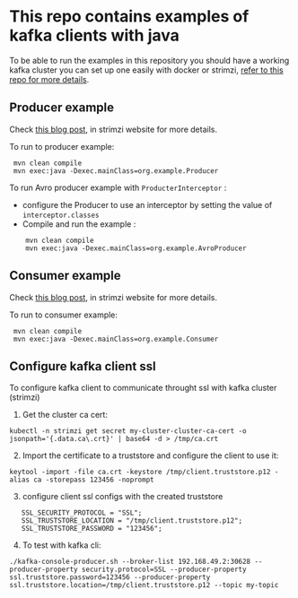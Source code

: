 # This repo contains examples of kafka clients with java

To be able to run the examples in this repository you should have a working kafka cluster
you can set up one easily with docker or strimzi, [refer to this repo for more details](https://github.com/BAHALLA/k8s-helm-terraform).

## Producer example 
Check [this blog post](https://strimzi.io/blog/2023/10/03/kafka-producer-client-essentials/), in strimzi website for more details.

To run to producer example:
```shell
 mvn clean compile
 mvn exec:java -Dexec.mainClass=org.example.Producer
```

To run Avro producer example with `ProducterInterceptor` : 
* configure the Producer to use an interceptor by setting the value of `interceptor.classes`
* Compile and run the example : 
```shell
    mvn clean compile
    mvn exec:java -Dexec.mainClass=org.example.AvroProducer
```

## Consumer example
Check [this blog post](https://strimzi.io/blog/2023/11/09/kafka-consumer-client-essentials/), in strimzi website for more details.

To run to consumer example:
```shell
 mvn clean compile
 mvn exec:java -Dexec.mainClass=org.example.Consumer
```

## Configure kafka client ssl

To configure kafka client to communicate throught ssl with kafka cluster (strimzi)
1. Get the cluster ca cert:
```shell
kubectl -n strimzi get secret my-cluster-cluster-ca-cert -o jsonpath='{.data.ca\.crt}' | base64 -d > /tmp/ca.crt
```
2. Import the certificate to a truststore and configure the client to use it: 
```shell
keytool -import -file ca.crt -keystore /tmp/client.truststore.p12 -alias ca -storepass 123456 -noprompt
```
3. configure client ssl configs with the created truststore
```
   SSL_SECURITY_PROTOCOL = "SSL";
   SSL_TRUSTSTORE_LOCATION = "/tmp/client.truststore.p12";
   SSL_TRUSTSTORE_PASSWORD = "123456";
```
4. To test with kafka cli: 
```shell
./kafka-console-producer.sh --broker-list 192.168.49.2:30628 --producer-property security.protocol=SSL --producer-property ssl.truststore.password=123456 --producer-property ssl.truststore.location=/tmp/client.truststore.p12 --topic my-topic
```